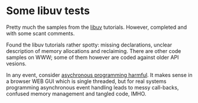 # Some libuv tests

Pretty much the samples from the [libuv](http://docs.libuv.org/en/v1.x/) tutorials. However, completed
and with some scant comments.

Found the libuv tutorials rather spotty: missing declarations, unclear description of memory allocations and reclaiming.
There are other code samples on WWW; some of them however are coded against older API vesions.

In any event, consider [asychronous programming harmful](https://tqdev.com/2017-10-reasons-async-programming-is-bad). It 
makes sense in a browser WEB GUI which is single threaded, but for real systems programming asynchronous event handling leads to
messy call-backs, confused memory management and tangled code, IMHO.


